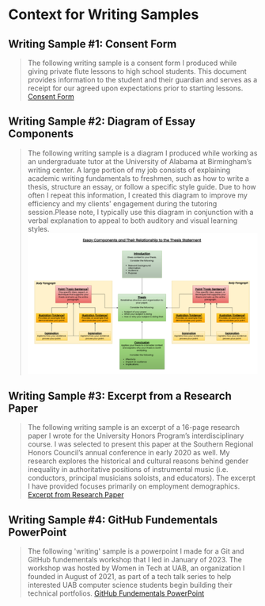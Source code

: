 # Context for Writing Samples

## Writing Sample #1: Consent Form
> The following writing sample is a consent form I produced while giving private flute lessons to high school students. This document provides information to the student and their guardian and serves as a receipt for our agreed upon expectations prior to starting lessons.
[Consent Form](ConsentForm.pdf)

## Writing Sample #2: Diagram of Essay Components
> The following writing sample is a diagram I produced while working as an undergraduate tutor at the University of Alabama at Birmingham’s writing center. A large portion of my job consists of explaining academic writing fundamentals to freshmen, such as how to write a thesis, structure an essay, or follow a specific style guide. Due to how often I repeat this information, I created this diagram to improve my efficiency and my clients' engagement during the tutoring session.Please note, I typically use this diagram in conjunction with a verbal explanation to appeal to both auditory and visual learning styles.
![Diagram of Essay Components](EssayStructureDiagram.PNG)

## Writing Sample #3: Excerpt from a Research Paper
> The following writing sample is an excerpt of a 16-page research paper I wrote for the University Honors Program’s interdisciplinary course. I was selected to present this paper at the Southern Regional Honors Council’s annual conference in early 2020 as well. My research explores the historical and cultural reasons behind gender inequality in authoritative positions of instrumental music (i.e. conductors, principal musicians soloists, and educators). The excerpt I have provided focuses primarily on employment demographics.
[Excerpt from Research Paper](ResearchPaperExcerpt.pdf)

## Writing Sample #4: GitHub Fundementals PowerPoint
> The following 'writing' sample is a powerpoint I made for a Git and GitHub fundementals workshop that I led in January of 2023. The workshop was hosted by Women in Tech at UAB, an organization I founded in August of 2021, as part of a tech talk series to help interested UAB computer science students begin building their technical portfolios.
[GitHub Fundementals PowerPoint](GitHub_Workshop.pdf)